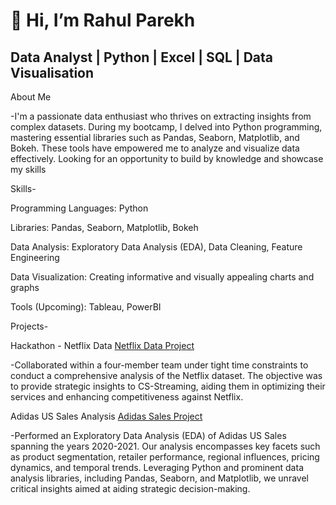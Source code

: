 # 👋 Hi, I’m Rahul Parekh

## Data Analyst | Python | Excel | SQL | Data Visualisation

About Me

-I'm a passionate data enthusiast who thrives on extracting insights from complex datasets. During my bootcamp, I delved into Python programming, mastering essential libraries such as Pandas, Seaborn, Matplotlib, and Bokeh. These tools have empowered me to analyze and visualize data effectively. Looking for an opportunity to build by knowledge and showcase my skills


Skills-

Programming Languages: Python

Libraries: Pandas, Seaborn, Matplotlib, Bokeh

Data Analysis: Exploratory Data Analysis (EDA), Data Cleaning, Feature Engineering

Data Visualization: Creating informative and visually appealing charts and graphs

Tools (Upcoming): Tableau, PowerBI

Projects- 

Hackathon - Netflix Data [Netflix Data Project](https://github.com/RahulP96/Hackathon---Netflix-Data)

-Collaborated within a four-member team under tight time constraints to conduct a comprehensive analysis of the Netflix dataset. The objective was to provide strategic insights to CS-Streaming, aiding them in optimizing their services and enhancing competitiveness against Netflix. 

Adidas US Sales Analysis      [Adidas Sales Project](https://github.com/RahulP96/Adidas-US-Sales-Analysis/blob/ad5f06aaf3a0f7e57529712b3d0b00420877a87c/Adidas%20US%20Sales%20Analysis.ipynb)

-Performed an Exploratory Data Analysis (EDA) of Adidas US Sales spanning the years 2020-2021. Our analysis encompasses key facets such as product segmentation, retailer performance, regional influences, pricing dynamics, and temporal trends. Leveraging Python and prominent data analysis libraries, including Pandas, Seaborn, and Matplotlib, we unravel critical insights aimed at aiding strategic decision-making.





<!---
RahulP96/RahulP96 is a ✨ special ✨ repository because its `README.md` (this file) appears on your GitHub profile.
You can click the Preview link to take a look at your changes.
--->
